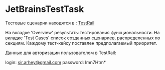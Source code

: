 # JetBrainsTestTask

Тестовые сценарии находятся в : [TestRail](https://arhey.testrail.io/index.php?/projects/overview/1)

На вкладке 'Overview' результаты тестирования функциональности.
На вкладке 'Test Cases' список созданных сценариев, распределенных по секциям.
Каждому тест-кейсу поставлен предполагаемый приоритет.

Данные для авторизации пользователем в TestRail:

login: sir.arhey@gmail.com
password: lmn7Htm*
